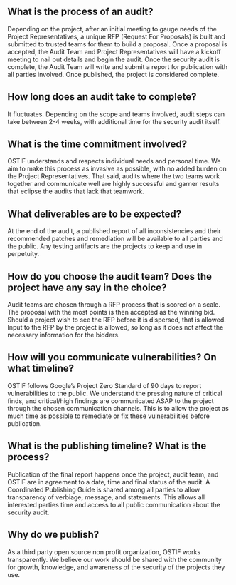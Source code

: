 ## What is the process of an audit?
Depending on the project, after an initial meeting to gauge needs of the Project Representatives, a unique RFP (Request For Proposals) is built and submitted to trusted teams for them to build a proposal. Once a proposal is accepted, the Audit Team and Project Representatives will have a kickoff meeting to nail out details and begin the audit. Once the security audit is complete, the Audit Team will write and submit a report for publication with all parties involved. Once published, the project is considered complete. 

## How long does an audit take to complete?
It fluctuates. Depending on the scope and teams involved, audit steps can take between 2-4 weeks, with additional time for the security audit itself. 

## What is the time commitment involved?
OSTIF understands and respects individual needs and personal time. We aim to make this process as invasive as possible, with no added burden on the Project Representatives. That said, audits where the two teams work together and communicate well are highly successful and garner results that eclipse the audits that lack that teamwork. 

## What deliverables are to be expected?
At the end of the audit, a published report of all inconsistencies and their recommended patches and remediation will be available to all parties and the public. Any testing artifacts are the projects to keep and use in perpetuity. 

## How do you choose the audit team? Does the project have any say in the choice? 
Audit teams are chosen through a RFP process that is scored on a scale. The proposal with the most points is then accepted as the winning bid. Should a project wish to see the RFP before it is dispersed, that is allowed. Input to the RFP by the project is allowed, so long as it does not affect the necessary information for the bidders.

## How will you communicate vulnerabilities? On what timeline?
OSTIF follows Google’s Project Zero Standard of 90 days to report vulnerabilities to the public. We understand the pressing nature of critical finds, and critical/high findings are communicated ASAP to the project through the chosen communication channels. This is to allow the project as much time as possible to remediate or fix these vulnerabilities before publication.

## What is the publishing timeline? What is the process?
Publication of the final report happens once the project, audit team, and OSTIF are in agreement to a date, time and final status of the audit. A Coordinated Publishing Guide is shared among all parties to allow transparency of verbiage, message, and statements. This allows all interested parties time and access to all public communication about the security audit. 

## Why do we publish?
As a third party open source non profit organization, OSTIF works transparently. We believe our work should be shared with the community for growth, knowledge, and awareness of the security of the projects they use. 




